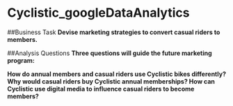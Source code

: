 # Cyclistic_googleDataAnalytics
##Business Task
**Devise marketing strategies to convert casual riders to members.**

##Analysis Questions
**Three questions will guide the future marketing program:**

**How do annual members and casual riders use Cyclistic bikes differently?
Why would casual riders buy Cyclistic annual memberships?
How can Cyclistic use digital media to influence casual riders to become members?**
